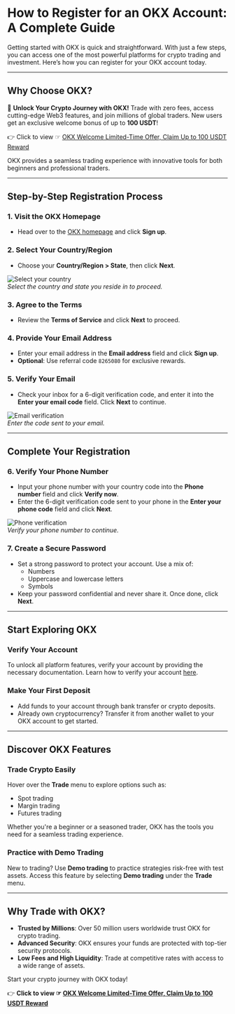 # How to Register for an OKX Account: A Complete Guide

Getting started with OKX is quick and straightforward. With just a few steps, you can access one of the most powerful platforms for crypto trading and investment. Here’s how you can register for your OKX account today.

---

## Why Choose OKX?

🚀 **Unlock Your Crypto Journey with OKX!** Trade with zero fees, access cutting-edge Web3 features, and join millions of global traders. New users get an exclusive welcome bonus of up to **100 USDT**!  

👉 Click to view ☞ [OKX Welcome Limited-Time Offer, Claim Up to 100 USDT Reward](https://bit.ly/OKXe)  

OKX provides a seamless trading experience with innovative tools for both beginners and professional traders.

---

## Step-by-Step Registration Process

### 1. Visit the OKX Homepage
- Head over to the [OKX homepage](https://bit.ly/OKXe) and click **Sign up**.

### 2. Select Your Country/Region
- Choose your **Country/Region > State**, then click **Next**.

![Select your country](https://www.okx.com/cdn/assets/plugins/announcements/contentful/tofttmniq0qv/26edIfJlJb2sIpqnLqzNYo/8db674cc65464059ae0376f08647ba0b/web-US-register_account-select_country_and_state.png)  
*Select the country and state you reside in to proceed.*

### 3. Agree to the Terms
- Review the **Terms of Service** and click **Next** to proceed.

### 4. Provide Your Email Address
- Enter your email address in the **Email address** field and click **Sign up**.  
- **Optional**: Use referral code `8265080` for exclusive rewards.

### 5. Verify Your Email
- Check your inbox for a 6-digit verification code, and enter it into the **Enter your email code** field. Click **Next** to continue.

![Email verification](https://www.okx.com/cdn/assets/plugins/announcements/contentful/tofttmniq0qv/2rtv4Tx5axkS4V9AqhPZsO/65a45c69c68fed9e363c6d313b63a4a1/web-US-register_account-insert_email_code.png)  
*Enter the code sent to your email.*

---

## Complete Your Registration

### 6. Verify Your Phone Number
- Input your phone number with your country code into the **Phone number** field and click **Verify now**.  
- Enter the 6-digit verification code sent to your phone in the **Enter your phone code** field and click **Next**.

![Phone verification](https://www.okx.com/cdn/assets/plugins/announcements/contentful/tofttmniq0qv/1U2d8v6bv37wHvBPzJCTxt/23adaeb96a97d59a7f673b7d4de1f329/web-US-register_account-insert_phone_number.png)  
*Verify your phone number to continue.*

### 7. Create a Secure Password
- Set a strong password to protect your account. Use a mix of:
  - Numbers
  - Uppercase and lowercase letters
  - Symbols  
- Keep your password confidential and never share it. Once done, click **Next**.

---

## Start Exploring OKX

### Verify Your Account
To unlock all platform features, verify your account by providing the necessary documentation. Learn how to verify your account [here](https://bit.ly/OKXe).

### Make Your First Deposit
- Add funds to your account through bank transfer or crypto deposits.  
- Already own cryptocurrency? Transfer it from another wallet to your OKX account to get started.  

---

## Discover OKX Features

### Trade Crypto Easily
Hover over the **Trade** menu to explore options such as:
- Spot trading
- Margin trading
- Futures trading  

Whether you're a beginner or a seasoned trader, OKX has the tools you need for a seamless trading experience.

### Practice with Demo Trading
New to trading? Use **Demo trading** to practice strategies risk-free with test assets. Access this feature by selecting **Demo trading** under the **Trade** menu.

---

## Why Trade with OKX?

- **Trusted by Millions**: Over 50 million users worldwide trust OKX for crypto trading.
- **Advanced Security**: OKX ensures your funds are protected with top-tier security protocols.
- **Low Fees and High Liquidity**: Trade at competitive rates with access to a wide range of assets.

Start your crypto journey with OKX today!

👉 **Click to view ☞ [OKX Welcome Limited-Time Offer, Claim Up to 100 USDT Reward](https://bit.ly/OKXe)**
